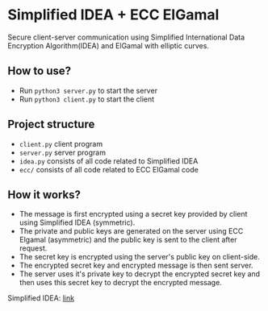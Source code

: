 # Simplified IDEA + ECC ElGamal
Secure client-server communication using Simplified International Data Encryption Algorithm(IDEA) and ElGamal with elliptic curves.

## How to use?
- Run `python3 server.py` to start the server
- Run `python3 client.py` to start the client

## Project structure
- `client.py` client program
- `server.py` server program
- `idea.py` consists of all code related to Simplified IDEA
- `ecc/` consists of all code related to ECC ElGamal code

## How it works?
- The message is first encrypted using a secret key provided by client using Simplified IDEA (symmetric). 
- The private and public keys are generated on the server using ECC Elgamal (asymmetric) and the public key is sent to the client after
request. 
- The secret key is encrypted using the server's public key on client-side. 
- The encrypted secret key and encrypted message is then sent server. 
- The server uses it's private key to decrypt the encrypted secret key and then uses this secret key to decrypt the encrypted message.

Simplified IDEA: [link](https://www.nku.edu/~christensen/simplified%20IDEA%20algorithm.pdf)

